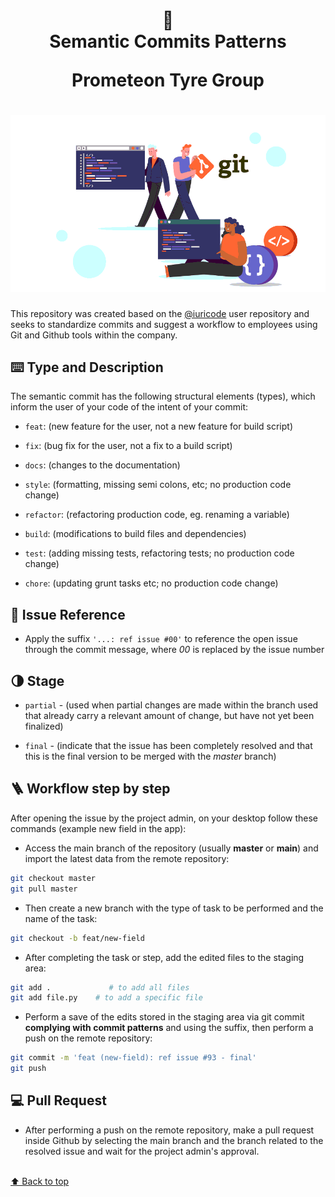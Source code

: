 <h1 align="center">
📄<br>Semantic Commits Patterns 
  
  Prometeon Tyre Group
</h1>

<h1 align="center">
  <img src="gitcommit.png">
</h1>

<p>
  This repository was created based on the <a href="https://github.com/iuricode">@iuricode</a> user repository and seeks to standardize commits and suggest a workflow to employees using Git and Github tools within the company.
</p>

## ⌨️ Type and Description

The semantic commit has the following structural elements (types), which inform the user of your code of the intent of your commit:

- `feat`: (new feature for the user, not a new feature for build script)
 
- `fix`: (bug fix for the user, not a fix to a build script)

- `docs`: (changes to the documentation)

- `style`: (formatting, missing semi colons, etc; no production code change)

- `refactor`: (refactoring production code, eg. renaming a variable)

- `build`: (modifications to build files and dependencies)

- `test`: (adding missing tests, refactoring tests; no production code change)

- `chore`: (updating grunt tasks etc; no production code change)


## 🧭 Issue Reference

- Apply the suffix `'...: ref issue #00'` to reference the open issue through the commit message, where _00_ is replaced by the issue number

## 🌗 Stage

- `partial` - (used when partial changes are made within the branch used that already carry a relevant amount of change, but have not yet been finalized)

- `final` - (indicate that the issue has been completely resolved and that this is the final version to be merged with the _master_ branch)

## 🪜 Workflow step by step

<p>
  After opening the issue by the project admin, on your desktop follow these commands (example new field in the app):
</p>

- Access the main branch of the repository (usually **master** or **main**) and import the latest data from the remote repository:

```bash
git checkout master
git pull master
```

- Then create a new branch with the type of task to be performed and the name of the task:

```bash
git checkout -b feat/new-field
```

- After completing the task or step, add the edited files to the staging area:

```bash
git add .             # to add all files
git add file.py    # to add a specific file
```

- Perform a save of the edits stored in the staging area via git commit **complying with commit patterns** and using the suffix, then perform a push on the remote repository:

```bash
git commit -m 'feat (new-field): ref issue #93 - final'
git push
```

## 💻 Pull Request

- After performing a push on the remote repository, make a pull request inside Github by selecting the main branch and the branch related to the resolved issue and wait for the project admin's approval.

<br>[⬆ Back to top](#padrões-de-commits-) <br>
